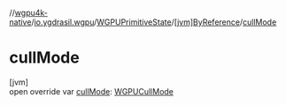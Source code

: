 //[wgpu4k-native](../../../../index.md)/[io.ygdrasil.wgpu](../../index.md)/[WGPUPrimitiveState](../index.md)/[[jvm]ByReference](index.md)/[cullMode](cull-mode.md)

# cullMode

[jvm]\
open override var [cullMode](cull-mode.md): [WGPUCullMode](../../-w-g-p-u-cull-mode/index.md)